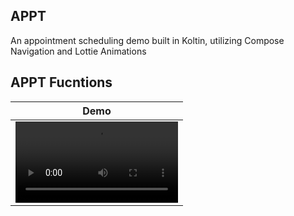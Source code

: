 ## APPT
An appointment scheduling demo built in Koltin, utilizing Compose Navigation and Lottie Animations

## APPT Fucntions
| Demo |
|---|
| <video src="https://user-images.githubusercontent.com/58752175/221627609-2171d668-8f3b-425f-8ddf-f0e9b73b8ae2.mp4" width="260"> |
